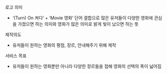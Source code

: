 로고 의미

- ‘(Turn) On 켜다’ + ‘Movie 영화’ 단어 결합으로 많은 유저들이 다양한 영화에 관심을 가졌으면 하는 의미와 영화가 많은 의미로 밝게 빛이 났으면 하는 뜻

제작의도

- 유저들이 원하는 영화의 평점, 장르, 안내해주기 위해 제작

서비스 목표

- 유저들이 원하는 영화뿐만 아니라 다양한 장르들을 접해 영화의 선택의 폭이 넓어짐
